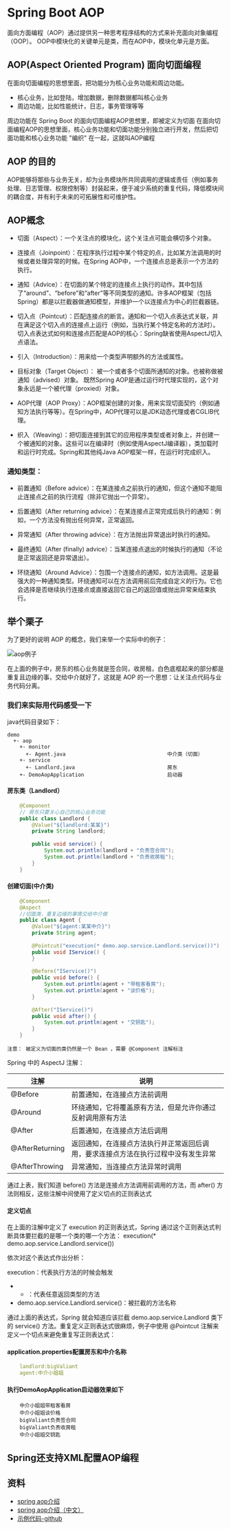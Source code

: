 # Spring Boot AOP

面向方面编程（AOP）通过提供另一种思考程序结构的方式来补充面向对象编程（OOP）。
OOP中模块化的关键单元是类，而在AOP中，模块化单元是方面。

## AOP(Aspect Oriented Program) 面向切面编程

在面向切面编程的思想里面，把功能分为核心业务功能和周边功能。

- 核心业务，比如登陆，增加数据，删除数据都叫核心业务
- 周边功能，比如性能统计，日志，事务管理等等

周边功能在 Spring Boot 的面向切面编程AOP思想里，即被定义为切面
在面向切面编程AOP的思想里面，核心业务功能和切面功能分别独立进行开发，然后把切面功能和核心业务功能 "编织" 在一起，这就叫AOP编程

## AOP 的目的

AOP能够将那些与业务无关，却为业务模块所共同调用的逻辑或责任（例如事务处理、日志管理、权限控制等）封装起来，便于减少系统的重复代码，降低模块间的耦合度，并有利于未来的可拓展性和可维护性。

## AOP概念

- 切面（Aspect）：一个关注点的模块化，这个关注点可能会横切多个对象。

- 连接点（Joinpoint）：在程序执行过程中某个特定的点，比如某方法调用的时候或者处理异常的时候。在Spring AOP中，一个连接点总是表示一个方法的执行。

- 通知（Advice）：在切面的某个特定的连接点上执行的动作。其中包括了“around”、“before”和“after”等不同类型的通知。许多AOP框架（包括Spring）都是以拦截器做通知模型，并维护一个以连接点为中心的拦截器链。

- 切入点（Pointcut）：匹配连接点的断言。通知和一个切入点表达式关联，并在满足这个切入点的连接点上运行（例如，当执行某个特定名称的方法时）。切入点表达式如何和连接点匹配是AOP的核心：Spring缺省使用AspectJ切入点语法。

- 引入（Introduction）：用来给一个类型声明额外的方法或属性。

- 目标对象（Target Object）： 被一个或者多个切面所通知的对象。也被称做被通知（advised）对象。 既然Spring AOP是通过运行时代理实现的，这个对象永远是一个被代理（proxied）对象。

- AOP代理（AOP Proxy）：AOP框架创建的对象，用来实现切面契约（例如通知方法执行等等）。在Spring中，AOP代理可以是JDK动态代理或者CGLIB代理。

- 织入（Weaving）：把切面连接到其它的应用程序类型或者对象上，并创建一个被通知的对象。这些可以在编译时（例如使用AspectJ编译器），类加载时和运行时完成。Spring和其他纯Java AOP框架一样，在运行时完成织入。

### 通知类型：

- 前置通知（Before advice）：在某连接点之前执行的通知，但这个通知不能阻止连接点之前的执行流程（除非它抛出一个异常）。

- 后置通知（After returning advice）：在某连接点正常完成后执行的通知：例如，一个方法没有抛出任何异常，正常返回。

- 异常通知（After throwing advice）：在方法抛出异常退出时执行的通知。

- 最终通知（After (finally) advice）：当某连接点退出的时候执行的通知（不论是正常返回还是异常退出）。

- 环绕通知（Around Advice）：包围一个连接点的通知，如方法调用。这是最强大的一种通知类型。环绕通知可以在方法调用前后完成自定义的行为。它也会选择是否继续执行连接点或直接返回它自己的返回值或抛出异常来结束执行。

## 举个栗子

为了更好的说明 AOP 的概念，我们来举一个实际中的例子：

![aop例子](aop.png)

在上面的例子中，房东的核心业务就是签合同，收房租，白色底框起来的部分都是重复且边缘的事，交给中介就好了，这就是 AOP 的一个思想：让关注点代码与业务代码分离。

### 我们来实际用代码感受一下

 java代码目录如下：
    
    demo
      +- aop
        +- monitor
          +- Agent.java                                 中介类（切面）
        +- service
          +- Landlord.java                              房东
        +- DemoAopApplication                           启动器

#### 房东类（Landlord）

```java
    @Component
    // 房东只要关心自己的核心业务功能
    public class Landlord {
        @Value("${landlord:某某}")
        private String landlord;
    
        public void service() {
            System.out.println(landlord + "负责签合同");
            System.out.println(landlord + "负责收房租");
        }
    }
```

#### 创建切面(中介类)

```java
    @Component
    @Aspect
    //切面类，重复边缘的事情交给中介做
    public class Agent {
        @Value("${agent:某某中介}")
        private String agent;
    
        @Pointcut("execution(* demo.aop.service.Landlord.service())")
        public void IService() {
        }
    
        @Before("IService()")
        public void before() {
            System.out.println(agent + "带租客看房");
            System.out.println(agent + "谈价格");
        }
    
        @After("IService()")
        public void after() {
            System.out.println(agent + "交钥匙");
        }
    }
```

    注意： 被定义为切面的类仍然是一个 Bean ，需要 @Component 注解标注
    
Spring 中的 AspectJ 注解：
    
|注解|说明|
|---|---|
|@Before| 前置通知，在连接点方法前调用|
|@Around| 环绕通知，它将覆盖原有方法，但是允许你通过反射调用原有方法|
|@After| 后置通知，在连接点方法后调用|
|@AfterReturning|返回通知，在连接点方法执行并正常返回后调用，要求连接点方法在执行过程中没有发生异常|
|@AfterThrowing|异常通知，当连接点方法异常时调用|

通过上表，我们知道 before() 方法是连接点方法调用前调用的方法，而 after() 方法则相反，这些注解中间使用了定义切点的正则表达式

#### 定义切点

在上面的注解中定义了 execution 的正则表达式，Spring 通过这个正则表达式判断具体要拦截的是哪一个类的哪一个方法：
execution(* demo.aop.service.Landlord.service())

依次对这个表达式作出分析：

execution：代表执行方法的时候会触发

- * ：代表任意返回类型的方法
- demo.aop.service.Landlord.service()：被拦截的方法名称

通过上面的表达式，Spring 就会知道应该拦截 demo.aop.service.Landlord 类下的 service() 方法。重复定义正则表达式很麻烦，例子中使用 @Pointcut 注解来定义一个切点来避免重复写正则表达式：


#### application.properties配置房东和中介名称

```yaml
    landlord:bigValiant
    agent:中介小姐姐
```

#### 执行DemoAopApplication启动器效果如下

```
    中介小姐姐带租客看房
    中介小姐姐谈价格
    bigValiant负责签合同
    bigValiant负责收房租
    中介小姐姐交钥匙
```

## Spring还支持XML配置AOP编程

## 资料

- [spring aop介绍](https://docs.spring.io/spring/docs/2.5.x/reference/aop.html)
- [spring aop介绍（中文）](http://shouce.jb51.net/spring/aop.html)
- [示例代码-github](https://github.com/smltq/spring-boot-demo/blob/master/aop/HELP.md)




